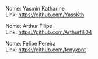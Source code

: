 Nome: Yasmin Katharine  
Link: https://github.com/YassKth  

Nome: Arthur Filipe  
Link: https://github.com/Arthurfili04  

Nome: Felipe Pereira   
Link: https://github.com/fenyxpnt

  
